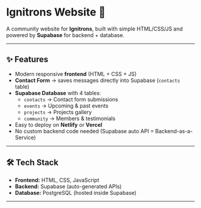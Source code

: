 # Ignitrons Website 🚀

A community website for **Ignitrons**, built with simple HTML/CSS/JS and powered by **Supabase** for backend + database.

---

## ✨ Features
- Modern responsive **frontend** (HTML + CSS + JS)
- **Contact Form** → saves messages directly into Supabase (`contacts` table)
- **Supabase Database** with 4 tables:
  - `contacts` → Contact form submissions
  - `events` → Upcoming & past events
  - `projects` → Projects gallery
  - `community` → Members & testimonials
- Easy to deploy on **Netlify** or **Vercel**
- No custom backend code needed (Supabase auto API = Backend-as-a-Service)

---

## 🛠️ Tech Stack
- **Frontend:** HTML, CSS, JavaScript
- **Backend:** Supabase (auto-generated APIs)
- **Database:** PostgreSQL (hosted inside Supabase)

---
